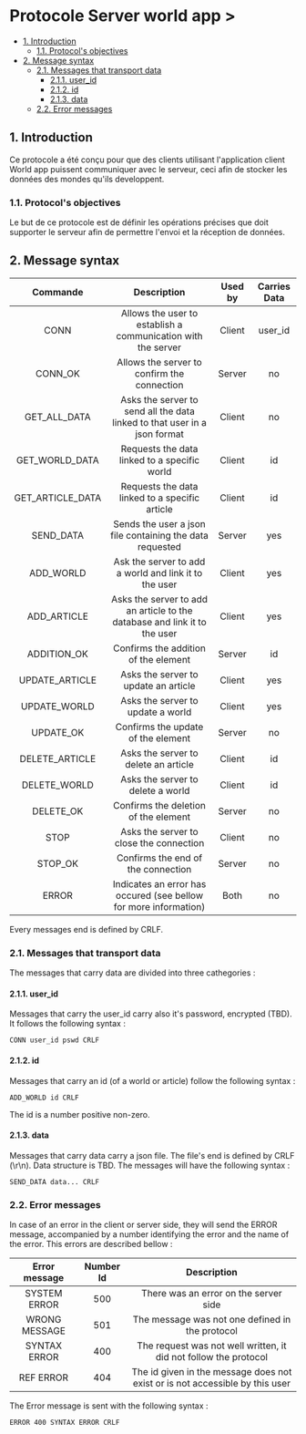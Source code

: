 # Protocole Server world app <!-- omit in toc -->>

- [1. Introduction](#1-introduction)
  - [1.1. Protocol's objectives](#11-protocols-objectives)
- [2. Message syntax](#2-message-syntax)
  - [2.1. Messages that transport data](#21-messages-that-transport-data)
    - [2.1.1. user_id](#211-user_id)
    - [2.1.2. id](#212-id)
    - [2.1.3. data](#213-data)
  - [2.2. Error messages](#22-error-messages)

## 1. Introduction

Ce protocole a été conçu pour que des clients utilisant l'application client World app puissent communiquer avec le
serveur, ceci afin de stocker les données des mondes qu'ils developpent.

### 1.1. Protocol's objectives

Le but de ce protocole est de définir les opérations précises que doit supporter le serveur afin de permettre l'envoi et
la réception de données.

## 2. Message syntax

|     Commande     |                                Description                                | Used by | Carries Data |
| :--------------: | :-----------------------------------------------------------------------: | :-----: | :----------: |
|       CONN       |       Allows the user to establish a communication with the server        | Client  |   user_id    |
|     CONN_OK      |                Allows the server to confirm the connection                | Server  |      no      |
|   GET_ALL_DATA   | Asks the server to send all the data linked to that user in a json format | Client  |      no      |
|  GET_WORLD_DATA  |               Requests the data linked to a specific world                | Client  |      id      |
| GET_ARTICLE_DATA |              Requests the data linked to a specific article               | Client  |      id      |
|    SEND_DATA     |         Sends the user a json file containing the data requested          | Server  |     yes      |
|    ADD_WORLD     |           Ask the server to add a world and link it to the user           | Client  |     yes      |
|   ADD_ARTICLE    | Asks the server to add an article to the database and link it to the user | Client  |     yes      |
|   ADDITION_OK    |                   Confirms the addition of the element                    | Server  |      id      |
|  UPDATE_ARTICLE  |                   Asks the server to update an article                    | Client  |     yes      |
|   UPDATE_WORLD   |                     Asks the server to update a world                     | Client  |     yes      |
|    UPDATE_OK     |                    Confirms the update of the element                     | Server  |      no      |
|  DELETE_ARTICLE  |                   Asks the server to delete an article                    | Client  |      id      |
|   DELETE_WORLD   |                     Asks the server to delete a world                     | Client  |      id      |
|    DELETE_OK     |                   Confirms the deletion of the element                    | Server  |      no      |
|       STOP       |                  Asks the server to close the connection                  | Client  |      no      |
|     STOP_OK      |                    Confirms the end of the connection                     | Server  |      no      |
|      ERROR       |     Indicates an error has occured (see bellow for more information)      |  Both   |      no      |

Every messages end is defined by CRLF.

### 2.1. Messages that transport data

The messages that carry data are divided into three cathegories :

#### 2.1.1. user_id

Messages that carry the user_id carry also it's password, encrypted (TBD). It follows the following syntax :

```
CONN user_id pswd CRLF
```

#### 2.1.2. id

Messages that carry an id (of a world or article) follow the following syntax :

```
ADD_WORLD id CRLF
```

The id is a number positive non-zero.

#### 2.1.3. data

Messages that carry data carry a json file. The file's end is defined by CRLF (\r\n). Data structure is TBD. The
messages will have the following syntax :

```
SEND_DATA data... CRLF
```

### 2.2. Error messages

In case of an error in the client or server side, they will send the ERROR message, accompanied by a number identifying
the error and the name of the error. This errors are described bellow :

| Error message | Number Id |                                 Description                                  |
| :-----------: | :-------: | :--------------------------------------------------------------------------: |
| SYSTEM ERROR  |    500    |                    There was an error on the server side                     |
| WRONG MESSAGE |    501    |               The message was not one defined in the protocol                |
| SYNTAX ERROR  |    400    |       The request was not well written, it did not follow the protocol       |
|   REF ERROR   |    404    | The id given in the message does not exist or is not accessible by this user |

The Error message is sent with the following syntax :

```
ERROR 400 SYNTAX ERROR CRLF
```
